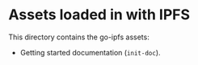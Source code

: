 # Assets loaded in with IPFS

This directory contains the go-ipfs assets:

* Getting started documentation (`init-doc`).

